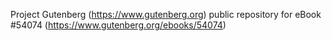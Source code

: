 Project Gutenberg (https://www.gutenberg.org) public repository for
eBook #54074 (https://www.gutenberg.org/ebooks/54074)
